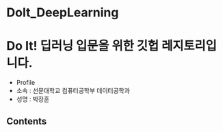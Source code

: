 # DoIt_DeepLearning

# Do It! 딥러닝 입문을 위한 깃헙 레지토리입니다.

+ Profile
+ 소속 : 선문대학교 컴퓨터공학부 데이터공학과
+ 성명 : 박장훈

## Contents
